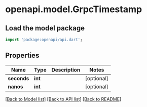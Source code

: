 # openapi.model.GrpcTimestamp

## Load the model package
```dart
import 'package:openapi/api.dart';
```

## Properties
Name | Type | Description | Notes
------------ | ------------- | ------------- | -------------
**seconds** | **int** |  | [optional] 
**nanos** | **int** |  | [optional] 

[[Back to Model list]](../README.md#documentation-for-models) [[Back to API list]](../README.md#documentation-for-api-endpoints) [[Back to README]](../README.md)



